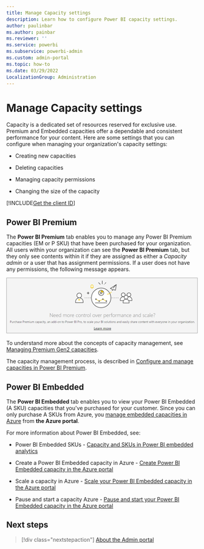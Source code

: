 ```yaml
---
title: Manage Capacity settings
description: Learn how to configure Power BI capacity settings.
author: paulinbar
ms.author: painbar
ms.reviewer: ''
ms.service: powerbi
ms.subservice: powerbi-admin
ms.custom: admin-portal
ms.topic: how-to
ms.date: 03/29/2022
LocalizationGroup: Administration
---
```


# Manage Capacity settings

Capacity is a dedicated set of resources reserved for exclusive use. Premium and Embedded capacities offer a dependable and consistent performance for your content. Here are some settings that you can configure when managing your organization's capacity settings:

* Creating new capacities

* Deleting capacities

* Managing capacity permissions

* Changing the size of the capacity

[!INCLUDE[Get the client ID](../../includes/embed-tutorial-client-id.md)]

## Power BI Premium

The **Power BI Premium** tab enables you to manage any Power BI Premium capacities (EM or P SKU) that have been purchased for your organization. All users within your organization can see the **Power BI Premium** tab, but they only see contents within it if they are assigned as either a *Capacity admin* or a user that has assignment permissions. If a user does not have any permissions, the following message appears.

![No access to Premium settings](media/service-admin-portal-capacity-settings/premium-settings-no-access.png)

To understand more about the concepts of capacity management, see [Managing Premium Gen2 capacities](../enterprise/service-premium-capacity-manage-gen2.md).

The capacity management process, is described in [Configure and manage capacities in Power BI Premium](../enterprise/service-admin-premium-manage).

## Power BI Embedded

The **Power BI Embedded** tab enables you to view your Power BI Embedded (A SKU) capacities that you've purchased for your customer. Since you can only purchase A SKUs from Azure, you [manage embedded capacities in Azure](../developer/embedded/azure-pbie-create-capacity.md) from **the Azure portal**.

For more information about Power BI Embedded, see:

* Power BI Embedded SKUs - [Capacity and SKUs in Power BI embedded analytics](../developer/embedded/embedded-capacity.md)

* Create a Power BI Embedded capacity in Azure  - [Create Power BI Embedded capacity in the Azure portal](../developer/embedded/azure-pbie-create-capacity.md)

* Scale a capacity in Azure - [Scale your Power BI Embedded capacity in the Azure portal](../developer/embedded/azure-pbie-scale-capacity.md)

* Pause and start a capacity Azure - [Pause and start your Power BI Embedded capacity in the Azure portal](../developer/embedded/azure-pbie-pause-start.md)

## Next steps

> [!div class="nextstepaction"]
> [About the Admin portal](service-admin-portal.md)
